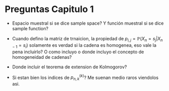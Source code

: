 # Preguntas Capitulo 1

* Espacio muestral si se dice sample space? Y función muestral si se dice sample function? 

* Cuando defino la matriz de trnaicion, la propiedad de $p_{i,j} = \mathbb{P}(X_{n} = s_j | X_{n-1} = s_i)$ solamente es verdad si la cadena es homogenea, eso vale la pena incluirlo? O como incluyo o donde incluyo el concepto de homogeneidad de cadenas? 

* Donde incluir el teorema de extension de Kolmogorov? 

* Si estan bien los indices de $p_{n,k}^{(k)}$? Me suenan medio raros viendolos asi. 
